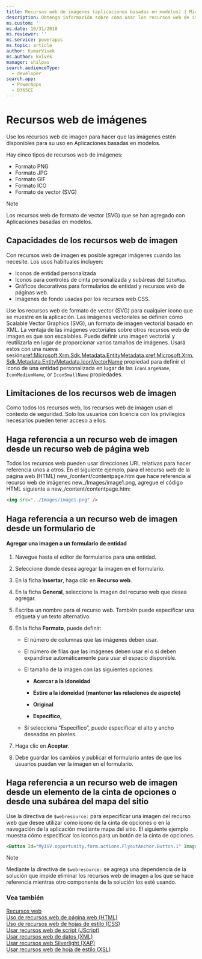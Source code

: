 ```yaml
---
title: Recursos web de imágenes (aplicaciones basadas en modelos) | Microsoft Docs
description: Obtenga información sobre cómo usar los recursos web de imágenes para hacer que las imágenes estén disponibles para su uso
ms.custom: ''
ms.date: 10/31/2018
ms.reviewer: ''
ms.service: powerapps
ms.topic: article
author: KumarVivek
ms.author: kvivek
manager: shilpas
search.audienceType:
  - developer
search.app:
  - PowerApps
  - D365CE
---
```

# <a name="image-web-resources"></a>Recursos web de imágenes

<!-- https://docs.microsoft.com/en-us/dynamics365/customer-engagement/developer/image-web-resources -->

Use los recursos web de imagen para hacer que las imágenes estén disponibles para su uso en Aplicaciones basadas en modelos.  

Hay cinco tipos de recursos web de imágenes: 
* Formato PNG
* Formato JPG
* Formato GIF
* Formato ICO
* Formato de vector (SVG)

> [!NOTE]
> Los recursos web de formato de vector (SVG) que se han agregado con Aplicaciones basadas en modelos.

  
<a name="BKMK_Capabilities"></a>   
## <a name="capabilities-of-image-web-resources"></a>Capacidades de los recursos web de imagen  
 Con recursos web de imagen es posible agregar imágenes cuando las necesite. Los usos habituales incluyen:  
  
- Iconos de entidad personalizada  
- Iconos para controles de cinta personalizada y subáreas del `SiteMap`.  
- Gráficos decorativos para formularios de entidad y recursos web de páginas web.  
- Imágenes de fondo usadas por los recursos web CSS.  

Use los recursos web de formato de vector (SVG) para cualquier icono que se muestre en la aplicación. Las imágenes vectoriales se definen como Scalable Vector Graphics (SVG), un formato de imagen vectorial basado en XML. La ventaja de las imágenes vectoriales sobre otros recursos web de imagen es que son escalables. Puede definir una imagen vectorial y reutilizarla en lugar de proporcionar varios tamaños de imágenes. Usará estos con una nueva sesión<xref:Microsoft.Xrm.Sdk.Metadata.EntityMetadata>.<xref:Microsoft.Xrm.Sdk.Metadata.EntityMetadata.IconVectorName> propiedad para definir el icono de una entidad personalizada en lugar de las `IconLargeName`, `IconMediumName`, or `IconSmallName` propiedades.
  
<a name="BKMK_Limitations"></a>   
## <a name="limitations-of-image-web-resources"></a>Limitaciones de los recursos web de imagen  
 Como todos los recursos web, los recursos web de imagen usan el contexto de seguridad. Solo los usuarios con licencia con los privilegios necesarios pueden tener acceso a ellos.  
 
  
<a name="BKMK_ReferenceFromWebPageWebResource"></a>   
## <a name="reference-an-image-web-resource-from-a-webpage-web-resource"></a>Haga referencia a un recurso web de imagen desde un recurso web de página web  
 Todos los recursos web pueden usar direcciones URL relativas para hacer referencia unos a otros. En el siguiente ejemplo, para el recurso web de la página web (HTML) new_/content/contentpage.htm que hace referencia al recurso web de imágenes new_/Images/image1.png, agregue el código HTML siguiente a new_/content/contentpage.htm:  
  
```html  
<img src="../Images/image1.png" />  
```  
  
<a name="BKMK_ReferenceFromForm"></a>   
## <a name="reference-an-image-web-resource-from-a--form"></a>Haga referencia a un recurso web de imagen desde un formulario de   
  
#### <a name="add-an-image-to-an-entity-form"></a>Agregar una imagen a un formulario de entidad  
  
1.  Navegue hasta el editor de formularios para una entidad.  
  
2.  Seleccione donde desea agregar la imagen en el formulario.  
  
3.  En la ficha **Insertar**, haga clic en **Recurso web**.  
  
4.  En la ficha **General**, seleccione la imagen del recurso web que desea agregar.  
  
5.  Escriba un nombre para el recurso web. También puede especificar una etiqueta y un texto alternativo.  
  
6.  En la ficha **Formato**, puede definir:  
  
    -   El número de columnas que las imágenes deben usar.  
  
    -   El número de filas que las imágenes deben usar el o si deben expandirse automáticamente para usar el espacio disponible.  
  
    -   El tamaño de la imagen con las siguientes opciones:  
  
        - **Acercar a la idoneidad**  
  
        - **Estire a la idoneidad (mantener las relaciones de aspecto)**  
  
        - **Original**  
  
        - **Específico,**  
  
    -   Si selecciona “Específico”, puede especificar el alto y ancho deseados en píxeles.  
  
7.  Haga clic en **Aceptar**.  
  
8.  Debe guardar los cambios y publicar el formulario antes de que los usuarios puedan ver la imagen en el formulario.  
  
<a name="BKMK_ReferenceWithWebResourcedirective"></a>   
## <a name="reference-an-image-web-resource-from-a-ribbon-element-or-from-the-site-map-subarea"></a>Haga referencia a un recurso web de imagen desde un elemento de la cinta de opciones o desde una subárea del mapa del sitio  
 Use la directiva de `$webresource:` para especificar una imagen del recurso web que desee utilizar como icono de la cinta de opciones o en la navegación de la aplicación mediante mapa del sitio. El siguiente ejemplo muestra cómo especificar los iconos para un botón de la cinta de opciones.  
  
```xml  
<Button Id="MyISV.opportunity.form.actions.FlyoutAnchor.Button.1" Image16by16="$webresource:new_/icons/oneIcon16.png" Image32by32="$webresource:new_/icons/oneIcon32.png"/>  
```  
  
> [!NOTE]
>  Mediante la directiva de `$webresource:` se agrega una dependencia de la solución que impide eliminar los recursos web de imagen a los que se hace referencia mientras otro componente de la solución los esté usando.  
  
### <a name="see-also"></a>Vea también  
 [Recursos web](web-resources.md)   
 [Uso de recursos web de página web (HTML)](webpage-html-web-resources.md)   
 [Uso de recursos web de hojas de estilo (CSS)](css-web-resources.md)   
 [Usar recursos web de script (JScript)](script-jscript-web-resources.md)   
 [Usar recursos web de datos (XML)](data-xml-web-resources.md)   
 [Usar recursos web Silverlight (XAP)](/dynamics365/customer-engagement/developer/silverlight-xap-web-resources)  
 [Usar recursos web de hoja de estilo (XSL)](stylesheet-xsl-web-resources.md)
